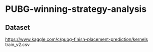 # PUBG-winning-strategy-analysis

## Dataset
https://www.kaggle.com/c/pubg-finish-placement-prediction/kernels train_v2.csv
